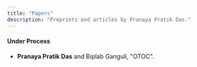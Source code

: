 ```yaml
---
title: "Papers"
description: "Preprints and articles by Pranaya Pratik Das."
---
```


#### Under Process

* **Pranaya Pratik Das** and Biplab Ganguli, "OTOC".

<br><br>